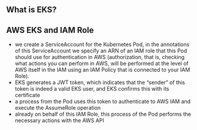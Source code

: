 ## What is EKS?


## AWS EKS and IAM Role
- we create a ServiceAccount for the Kubernetes Pod, in the annotations of this ServiceAccount we specify an ARN of an IAM role that this Pod should use for authentication in AWS (authorization, that is, checking what actions you can perform in AWS, will be performed at the level of AWS itself in the IAM using an IAM Policy that is connected to your IAM Role).
- EKS generates a JWT token, which indicates that the “sender” of this token is indeed a valid EKS user, and EKS confirms this with its certificate
- a process from the Pod uses this token to authenticate to AWS IAM and execute the AssumeRole operation
- already on behalf of this IAM Role, this process of the Pod performs the necessary actions with the AWS API